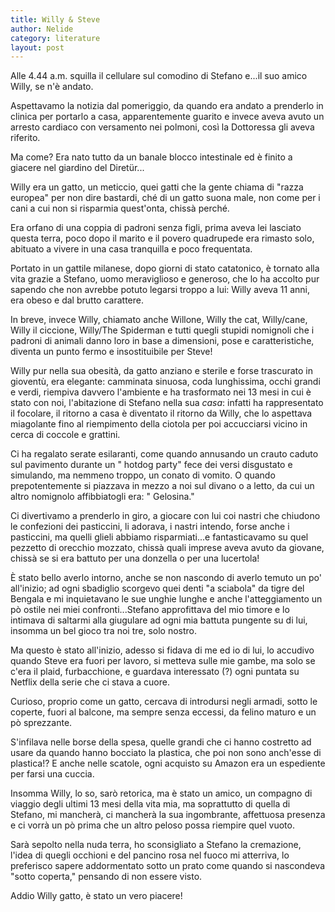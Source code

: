 ```yaml
---
title: Willy & Steve
author: Nelide
category: literature
layout: post
---
```



Alle 4.44 a.m. squilla il cellulare sul comodino di Stefano e...il suo amico Willy, se n'è andato.

Aspettavamo la notizia dal pomeriggio, da quando era andato a prenderlo in clinica per portarlo a casa, apparentemente guarito e invece aveva avuto un arresto cardiaco con versamento nei polmoni, così la Dottoressa gli aveva riferito.

Ma come? Era nato tutto da un banale blocco intestinale ed è finito a giacere nel giardino del Diretür...

Willy era un gatto, un meticcio, quei gatti che la gente chiama di "razza europea" per non dire bastardi, ché di un gatto suona male, non come per i cani a cui non si risparmia quest'onta, chissà perché.

Era orfano di una coppia di padroni senza figli, prima aveva lei lasciato questa terra, poco dopo il marito e il povero quadrupede era rimasto solo, abituato a vivere in una casa tranquilla e poco frequentata.

Portato in un gattile milanese, dopo giorni di stato catatonico, è tornato alla vita grazie a Stefano, uomo meraviglioso e generoso, che lo ha accolto pur sapendo che non avrebbe potuto legarsi troppo a lui: Willy aveva 11 anni, era obeso e dal brutto carattere.

In breve, invece Willy, chiamato anche Willone, Willy the cat, Willy/cane, Willy il ciccione, Willy/The Spiderman e tutti quegli stupidi nomignoli che i padroni di animali danno loro in base a dimensioni, pose e caratteristiche, diventa un punto fermo e insostituibile per Steve!

Willy pur nella sua obesità, da gatto anziano e sterile e forse trascurato in gioventù, era elegante: camminata sinuosa, coda lunghissima, occhi grandi e verdi, riempiva davvero l'ambiente e ha trasformato nei 13 mesi in cui è stato con noi, l'abitazione di Stefano nella sua *casa*: infatti ha rappresentato il focolare, il ritorno a casa è diventato il ritorno da Willy, che lo aspettava miagolante fino al riempimento della ciotola per poi accucciarsi vicino in cerca di coccole e grattini.

Ci ha regalato serate esilaranti, come quando annusando un crauto caduto sul pavimento durante un " hotdog party" fece dei versi disgustato e simulando, ma nemmeno troppo, un conato di vomito. O quando prepotentemente si piazzava in mezzo a noi sul divano o a letto, da cui un altro nomignolo affibbiatogli era: " Gelosina."

Ci divertivamo a prenderlo in giro, a giocare con lui coi nastri che chiudono le confezioni dei pasticcini, li adorava, i nastri intendo, forse anche i pasticcini, ma quelli glieli abbiamo risparmiati...e fantasticavamo su quel pezzetto di orecchio mozzato, chissà quali imprese aveva avuto da giovane, chissà se si era battuto per una donzella o per una lucertola!

È stato bello averlo intorno, anche se non nascondo di averlo temuto un po' all'inizio; ad ogni sbadiglio scorgevo quei denti "a sciabola" da tigre del Bengala e mi inquietavano le sue unghie lunghe e anche l'atteggiamento un pò ostile nei miei confronti...Stefano approfittava del mio timore e lo intimava di saltarmi alla giugulare ad ogni mia battuta pungente su di lui, insomma un bel gioco tra noi tre, solo nostro.

Ma questo è stato all'inizio, adesso si fidava di me ed io di lui, lo accudivo quando Steve era fuori per lavoro, si metteva sulle mie gambe, ma solo se c'era il plaid, furbacchione, e guardava interessato (?) ogni puntata su Netflix della serie che ci stava a cuore.

Curioso, proprio come un gatto, cercava di introdursi negli armadi, sotto le coperte, fuori al balcone, ma sempre senza eccessi, da felino maturo e un pò sprezzante.

S'infilava nelle borse della spesa, quelle grandi che ci hanno costretto ad usare da quando hanno bocciato la plastica, che poi non sono anch'esse di plastica!? E anche nelle scatole, ogni acquisto  su Amazon era un espediente  per farsi una cuccia.

Insomma Willy, lo so, sarò retorica, ma è stato un amico, un compagno di viaggio degli ultimi 13 mesi della vita mia, ma soprattutto di quella di Stefano, mi mancherà, ci mancherà la sua ingombrante, affettuosa presenza e ci vorrà un pò prima che un altro peloso possa riempire quel vuoto.

Sarà sepolto nella nuda terra, ho sconsigliato a Stefano la cremazione, l'idea di quegli occhioni e del pancino rosa nel fuoco mi atterriva, lo preferisco sapere addormentato sotto un prato come quando si nascondeva "sotto coperta," pensando di non essere visto.

Addio Willy gatto, è stato un vero piacere!